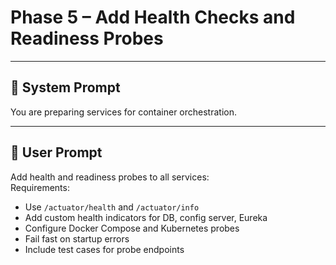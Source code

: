 # Phase 5 – Add Health Checks and Readiness Probes

---

## 🧠 System Prompt

You are preparing services for container orchestration.

---

## 💬 User Prompt

Add health and readiness probes to all services:  
Requirements:
- Use `/actuator/health` and `/actuator/info`
- Add custom health indicators for DB, config server, Eureka
- Configure Docker Compose and Kubernetes probes
- Fail fast on startup errors
- Include test cases for probe endpoints